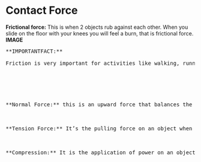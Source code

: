 # Contact Force
**Frictional force:** This is when 2 objects rub against each other. When you slide on the floor with your knees you will feel a burn, that is frictional force.  **IMAGE**
<pre>
**IMPORTANTFACT:**

Friction is very important for activities like walking, running, driving etc.  When you walk your feet push against the ground and the ground pushes back. If there was no friction on the surface you would slip. That’s why we cannot walk well on extra wet or smooth surfaces like ice.
<pre/>



<br>
**Normal Force:** this is an upward force that balances the weight of objects on any surface. It keeps them from falling through the surface. (It works against gravity, gravity pulls you down and normal force pushes you up) **IMAGE**

 <br>
**Tension Force:** It’s the pulling force on an object when it is hung on a string. **IMAGE**

<br>
**Compression:** It is the application of power on an object that causes it to squeeze. **IMAGE**
